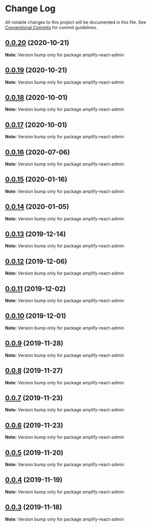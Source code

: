 # Change Log

All notable changes to this project will be documented in this file.
See [Conventional Commits](https://conventionalcommits.org) for commit guidelines.

## [0.0.20](https://github.com/hupe1980/amplify-material-ui/compare/amplify-react-admin@0.0.19...amplify-react-admin@0.0.20) (2020-10-21)

**Note:** Version bump only for package amplify-react-admin





## [0.0.19](https://github.com/hupe1980/amplify-material-ui/compare/amplify-react-admin@0.0.18...amplify-react-admin@0.0.19) (2020-10-21)

**Note:** Version bump only for package amplify-react-admin





## [0.0.18](https://github.com/hupe1980/amplify-material-ui/compare/amplify-react-admin@0.0.17...amplify-react-admin@0.0.18) (2020-10-01)

**Note:** Version bump only for package amplify-react-admin





## [0.0.17](https://github.com/hupe1980/amplify-material-ui/compare/amplify-react-admin@0.0.16...amplify-react-admin@0.0.17) (2020-10-01)

**Note:** Version bump only for package amplify-react-admin





## [0.0.16](https://github.com/hupe1980/amplify-material-ui/compare/amplify-react-admin@0.0.15...amplify-react-admin@0.0.16) (2020-07-06)

**Note:** Version bump only for package amplify-react-admin





## [0.0.15](https://github.com/hupe1980/amplify-material-ui/compare/amplify-react-admin@0.0.14...amplify-react-admin@0.0.15) (2020-01-16)

**Note:** Version bump only for package amplify-react-admin





## [0.0.14](https://github.com/hupe1980/amplify-material-ui/compare/amplify-react-admin@0.0.13...amplify-react-admin@0.0.14) (2020-01-05)

**Note:** Version bump only for package amplify-react-admin





## [0.0.13](https://github.com/hupe1980/amplify-material-ui/compare/amplify-react-admin@0.0.12...amplify-react-admin@0.0.13) (2019-12-14)

**Note:** Version bump only for package amplify-react-admin





## [0.0.12](https://github.com/hupe1980/amplify-material-ui/compare/amplify-react-admin@0.0.11...amplify-react-admin@0.0.12) (2019-12-06)

**Note:** Version bump only for package amplify-react-admin





## [0.0.11](https://github.com/hupe1980/amplify-material-ui/compare/amplify-react-admin@0.0.10...amplify-react-admin@0.0.11) (2019-12-02)

**Note:** Version bump only for package amplify-react-admin





## [0.0.10](https://github.com/hupe1980/amplify-material-ui/compare/amplify-react-admin@0.0.9...amplify-react-admin@0.0.10) (2019-12-01)

**Note:** Version bump only for package amplify-react-admin





## [0.0.9](https://github.com/hupe1980/amplify-material-ui/compare/amplify-react-admin@0.0.8...amplify-react-admin@0.0.9) (2019-11-28)

**Note:** Version bump only for package amplify-react-admin





## [0.0.8](https://github.com/hupe1980/amplify-material-ui/compare/amplify-react-admin@0.0.7...amplify-react-admin@0.0.8) (2019-11-27)

**Note:** Version bump only for package amplify-react-admin





## [0.0.7](https://github.com/hupe1980/amplify-material-ui/compare/amplify-react-admin@0.0.6...amplify-react-admin@0.0.7) (2019-11-23)

**Note:** Version bump only for package amplify-react-admin





## [0.0.6](https://github.com/hupe1980/amplify-material-ui/compare/amplify-react-admin@0.0.5...amplify-react-admin@0.0.6) (2019-11-23)

**Note:** Version bump only for package amplify-react-admin





## [0.0.5](https://github.com/hupe1980/amplify-material-ui/compare/amplify-react-admin@0.0.4...amplify-react-admin@0.0.5) (2019-11-20)

**Note:** Version bump only for package amplify-react-admin





## [0.0.4](https://github.com/hupe1980/amplify-material-ui/compare/amplify-react-admin@0.0.3...amplify-react-admin@0.0.4) (2019-11-19)

**Note:** Version bump only for package amplify-react-admin





## [0.0.3](https://github.com/hupe1980/amplify-material-ui/compare/amplify-react-admin@0.0.2...amplify-react-admin@0.0.3) (2019-11-18)

**Note:** Version bump only for package amplify-react-admin
